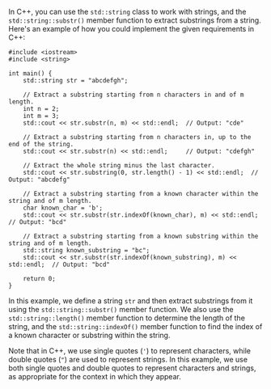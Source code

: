  In C++, you can use the `std::string` class to work with strings, and the `std::string::substr()` member function to extract substrings from a string. Here's an example of how you could implement the given requirements in C++:
```
#include <iostream>
#include <string>

int main() {
    std::string str = "abcdefgh";

    // Extract a substring starting from n characters in and of m length.
    int n = 2;
    int m = 3;
    std::cout << str.substr(n, m) << std::endl;  // Output: "cde"

    // Extract a substring starting from n characters in, up to the end of the string.
    std::cout << str.substr(n) << std::endl;     // Output: "cdefgh"

    // Extract the whole string minus the last character.
    std::cout << str.substring(0, str.length() - 1) << std::endl;  // Output: "abcdefg"

    // Extract a substring starting from a known character within the string and of m length.
    char known_char = 'b';
    std::cout << str.substr(str.indexOf(known_char), m) << std::endl;  // Output: "bcd"

    // Extract a substring starting from a known substring within the string and of m length.
    std::string known_substring = "bc";
    std::cout << str.substr(str.indexOf(known_substring), m) << std::endl;  // Output: "bcd"

    return 0;
}
```
In this example, we define a string `str` and then extract substrings from it using the `std::string::substr()` member function. We also use the `std::string::length()` member function to determine the length of the string, and the `std::string::indexOf()` member function to find the index of a known character or substring within the string.

Note that in C++, we use single quotes (`'`) to represent characters, while double quotes (`"`) are used to represent strings. In this example, we use both single quotes and double quotes to represent characters and strings, as appropriate for the context in which they appear.

